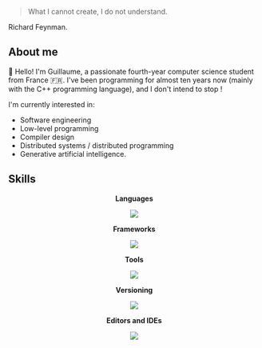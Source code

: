 > What I cannot create, I do not understand.  

Richard Feynman.

## About me

👋 Hello! I'm Guillaume, a passionate fourth-year computer science student from France 🇫🇷. I've been programming for almost ten years now (mainly with the C++ programming language), and I don't intend to stop !

I'm currently interested in:
* Software engineering
* Low-level programming
* Compiler design
* Distributed systems / distributed programming
* Generative artificial intelligence.

## Skills

<p align="center"><b>Languages</b></p>
<p align="center">
  <a href="https://skillicons.dev">
    <img src="https://skillicons.dev/icons?i=c,cpp,java,py,ocaml,rust,scala,js,ts" />
  </a>
</p>

<p align="center"><b>Frameworks</b></p>
<p align="center">
  <a href="https://skillicons.dev">
    <img src="https://skillicons.dev/icons?i=qt,tauri,react,vue" />
  </a>
</p>

<p align="center"><b>Tools</b></p>
<p align="center">
  <a href="https://skillicons.dev">
    <img src="https://skillicons.dev/icons?i=cmake,gradle,docker" />
  </a>
</p>

<p align="center"><b>Versioning</b></p>
<p align="center">
  <a href="https://skillicons.dev">
    <img src="https://skillicons.dev/icons?i=git,github,gitlab" />
  </a>
</p>

<p align="center"><b>Editors and IDEs</b></p>
<p align="center">
  <a href="https://skillicons.dev">
    <img src="https://skillicons.dev/icons?i=vscode,visualstudio,idea" />
  </a>
</p>
